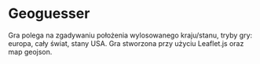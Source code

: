 # Geoguesser

Gra polega na zgadywaniu położenia wylosowanego kraju/stanu, tryby gry: europa, cały świat, stany USA. Gra stworzona przy użyciu Leaflet.js oraz map geojson.
